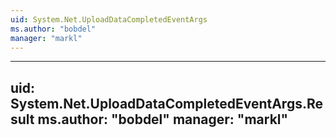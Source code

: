 ```yaml
---
uid: System.Net.UploadDataCompletedEventArgs
ms.author: "bobdel"
manager: "markl"
---
```


---
uid: System.Net.UploadDataCompletedEventArgs.Result
ms.author: "bobdel"
manager: "markl"
---
